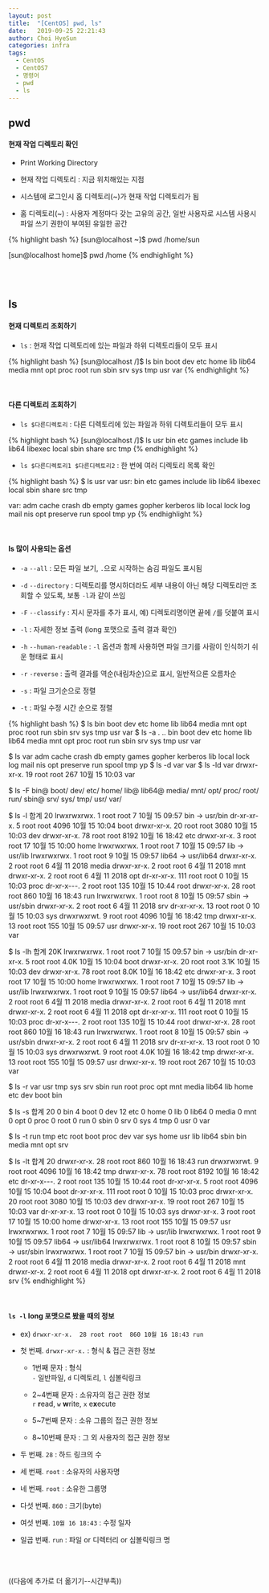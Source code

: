 ```yaml
---
layout: post
title:  "[CentOS] pwd, ls"
date:   2019-09-25 22:21:43
author: Choi HyeSun
categories: infra
tags:
  - CentOS
  - CentOS7
  - 명령어
  - pwd
  - ls
---
```


## pwd

#### 현재 작업 디렉토리 확인

- Print Working Directory

- 현재 작업 디렉토리 : 지금 위치해있는 지점

- 시스템에 로그인시 홈 디렉토리(~)가 현재 작업 디렉토리가 됨

- 홈 디렉토리(~) : 사용자 계정마다 갖는 고유의 공간, 일반 사용자로 시스템 사용시 파일 쓰기 권한이 부여된 유일한 공간
  
{% highlight bash %}
[sun@localhost ~]$ pwd
/home/sun

[sun@localhost home]$ pwd
/home
{% endhighlight %}

<br>
<br>

## ls

#### 현재 디렉토리 조회하기

- `ls` : 현재 작업 디렉토리에 있는 파일과 하위 디렉토리들이 모두 표시

{% highlight bash %}
[sun@localhost /]$ ls
bin  boot  dev  etc  home  lib  lib64  media  mnt  opt  proc  root  run  sbin  srv  sys  tmp  usr  var
{% endhighlight %}

<br>

#### 다른 디렉토리 조회하기

- `ls $다른디렉토리` : 다른 디렉토리에 있는 파일과 하위 디렉토리들이 모두 표시

{% highlight bash %}
[sun@localhost /]$ ls usr
bin  etc  games  include  lib  lib64  libexec  local  sbin  share  src  tmp
{% endhighlight %}

- `ls $다른디렉토리1 $다른디렉토리2` : 한 번에 여러 디렉토리 목록 확인

{% highlight bash %}
$ ls usr var
usr:
bin  etc  games  include  lib  lib64  libexec  local  sbin  share  src  tmp

var:
adm  cache  crash  db  empty  games  gopher  kerberos  lib  local  lock  log  mail  nis  opt  preserve  run  spool  tmp  yp
{% endhighlight %}

<br>

#### ls 많이 사용되는 옵션

  - `-a` `--all` : 모든 파일 보기, `.`으로 시작하는 숨김 파일도 표시됨

  - `-d` `--directory` : 디렉토리를 명시하더라도 세부 내용이 아닌 해당 디렉토리만 조회할 수 있도록, 보통 `-l`과 같이 쓰임
  
  - `-F` `--classify` : 지시 문자를 추가 표시, 예) 디렉토리명이면 끝에 `/`를 덧붙여 표시
   
  - `-l` : 자세한 정보 출력 (long 포맷으로 출력 결과 확인) 
  
  - `-h` `--human-readable` : `-l` 옵션과 함께 사용하면 파일 크기를 사람이 인식하기 쉬운 형태로 표시
  
  - `-r` `-reverse` : 출력 결과를 역순(내림차순)으로 표시, 일반적으론 오름차순
  
  - `-s` : 파일 크기순으로 정렬
  
  - `-t` : 파일 수정 시간 순으로 정렬
  
{% highlight bash %}
$ ls
bin  boot  dev  etc  home  lib  lib64  media  mnt  opt  proc  root  run  sbin  srv  sys  tmp  usr  var
$ ls -a
.  ..  bin  boot  dev  etc  home  lib  lib64  media  mnt  opt  proc  root  run  sbin  srv  sys  tmp  usr  var

$ ls var
adm  cache  crash  db  empty  games  gopher  kerberos  lib  local  lock  log  mail  nis  opt  preserve  run  spool  tmp  yp
$ ls -d var
var
$ ls -ld var
drwxr-xr-x. 19 root root 267 10월 15 10:03 var

$ ls -F
bin@  boot/  dev/  etc/  home/  lib@  lib64@  media/  mnt/  opt/  proc/  root/  run/  sbin@  srv/  sys/  tmp/  usr/  var/

$ ls -l
합계 20
lrwxrwxrwx.   1 root root    7 10월 15 09:57 bin -> usr/bin
dr-xr-xr-x.   5 root root 4096 10월 15 10:04 boot
drwxr-xr-x.  20 root root 3080 10월 15 10:03 dev
drwxr-xr-x.  78 root root 8192 10월 16 18:42 etc
drwxr-xr-x.   3 root root   17 10월 15 10:00 home
lrwxrwxrwx.   1 root root    7 10월 15 09:57 lib -> usr/lib
lrwxrwxrwx.   1 root root    9 10월 15 09:57 lib64 -> usr/lib64
drwxr-xr-x.   2 root root    6  4월 11  2018 media
drwxr-xr-x.   2 root root    6  4월 11  2018 mnt
drwxr-xr-x.   2 root root    6  4월 11  2018 opt
dr-xr-xr-x. 111 root root    0 10월 15 10:03 proc
dr-xr-x---.   2 root root  135 10월 15 10:44 root
drwxr-xr-x.  28 root root  860 10월 16 18:43 run
lrwxrwxrwx.   1 root root    8 10월 15 09:57 sbin -> usr/sbin
drwxr-xr-x.   2 root root    6  4월 11  2018 srv
dr-xr-xr-x.  13 root root    0 10월 15 10:03 sys
drwxrwxrwt.   9 root root 4096 10월 16 18:42 tmp
drwxr-xr-x.  13 root root  155 10월 15 09:57 usr
drwxr-xr-x.  19 root root  267 10월 15 10:03 var

$ ls -lh
합계 20K
lrwxrwxrwx.   1 root root    7 10월 15 09:57 bin -> usr/bin
dr-xr-xr-x.   5 root root 4.0K 10월 15 10:04 boot
drwxr-xr-x.  20 root root 3.1K 10월 15 10:03 dev
drwxr-xr-x.  78 root root 8.0K 10월 16 18:42 etc
drwxr-xr-x.   3 root root   17 10월 15 10:00 home
lrwxrwxrwx.   1 root root    7 10월 15 09:57 lib -> usr/lib
lrwxrwxrwx.   1 root root    9 10월 15 09:57 lib64 -> usr/lib64
drwxr-xr-x.   2 root root    6  4월 11  2018 media
drwxr-xr-x.   2 root root    6  4월 11  2018 mnt
drwxr-xr-x.   2 root root    6  4월 11  2018 opt
dr-xr-xr-x. 111 root root    0 10월 15 10:03 proc
dr-xr-x---.   2 root root  135 10월 15 10:44 root
drwxr-xr-x.  28 root root  860 10월 16 18:43 run
lrwxrwxrwx.   1 root root    8 10월 15 09:57 sbin -> usr/sbin
drwxr-xr-x.   2 root root    6  4월 11  2018 srv
dr-xr-xr-x.  13 root root    0 10월 15 10:03 sys
drwxrwxrwt.   9 root root 4.0K 10월 16 18:42 tmp
drwxr-xr-x.  13 root root  155 10월 15 09:57 usr
drwxr-xr-x.  19 root root  267 10월 15 10:03 var

$ ls -r
var  usr  tmp  sys  srv  sbin  run  root  proc  opt  mnt  media  lib64  lib  home  etc  dev  boot  bin

$ ls -s
합계 20
 0 bin   4 boot   0 dev  12 etc   0 home   0 lib   0 lib64   0 media   0 mnt   0 opt   0 proc   0 root   0 run   0 sbin   0 srv   0 sys   4 tmp   0 usr   0 var

$ ls -t
run  tmp  etc  root  boot  proc  dev  var  sys  home  usr  lib  lib64  sbin  bin  media  mnt  opt  srv

$ ls -lt
합계 20
drwxr-xr-x.  28 root root  860 10월 16 18:43 run
drwxrwxrwt.   9 root root 4096 10월 16 18:42 tmp
drwxr-xr-x.  78 root root 8192 10월 16 18:42 etc
dr-xr-x---.   2 root root  135 10월 15 10:44 root
dr-xr-xr-x.   5 root root 4096 10월 15 10:04 boot
dr-xr-xr-x. 111 root root    0 10월 15 10:03 proc
drwxr-xr-x.  20 root root 3080 10월 15 10:03 dev
drwxr-xr-x.  19 root root  267 10월 15 10:03 var
dr-xr-xr-x.  13 root root    0 10월 15 10:03 sys
drwxr-xr-x.   3 root root   17 10월 15 10:00 home
drwxr-xr-x.  13 root root  155 10월 15 09:57 usr
lrwxrwxrwx.   1 root root    7 10월 15 09:57 lib -> usr/lib
lrwxrwxrwx.   1 root root    9 10월 15 09:57 lib64 -> usr/lib64
lrwxrwxrwx.   1 root root    8 10월 15 09:57 sbin -> usr/sbin
lrwxrwxrwx.   1 root root    7 10월 15 09:57 bin -> usr/bin
drwxr-xr-x.   2 root root    6  4월 11  2018 media
drwxr-xr-x.   2 root root    6  4월 11  2018 mnt
drwxr-xr-x.   2 root root    6  4월 11  2018 opt
drwxr-xr-x.   2 root root    6  4월 11  2018 srv
{% endhighlight %}

<br>

#### `ls -l` long 포맷으로 봤을 때의 정보

- ex) `drwxr-xr-x.  28 root root  860 10월 16 18:43 run`
  
- 첫 번째. `drwxr-xr-x.` : 형식 & 접근 권한 정보

  - 1번째 문자 : 형식
  <br>`-` 일반파일, `d` 디렉토리, `l` 심볼릭링크
  
  - 2~4번째 문자 : 소유자의 접근 권한 정보
  <br>`r` **r**ead, `w` **w**rite, `x` e**x**ecute
  
  - 5~7번째 문자 : 소유 그룹의 접근 권한 정보
  
  - 8~10번째 문자 : 그 외 사용자의 접근 권한 정보
  
- 두 번째. `28` : 하드 링크의 수

- 세 번째. `root` : 소유자의 사용자명

- 네 번째. `root` : 소유한 그룹명

- 다섯 번째. `860` : 크기(byte)

- 여섯 번째. `10월 16 18:43` : 수정 일자

- 일곱 번째. `run` : 파일 or 디렉터리 or 심볼릭링크 명
  
<br>
<br>
  
  
((다음에 추가로 더 옮기기--시간부족))
